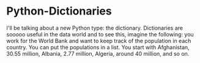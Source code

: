 # Python-Dictionaries
 I'll be talking about a new Python type: the dictionary. Dictionaries are sooooo useful in the data world and to see this, imagine the following: you work for the World Bank and want to keep track of the population in each country. You can put the populations in a list. You start with Afghanistan, 30.55 million, Albania, 2.77 million, Algeria, around 40 million, and so on. 
